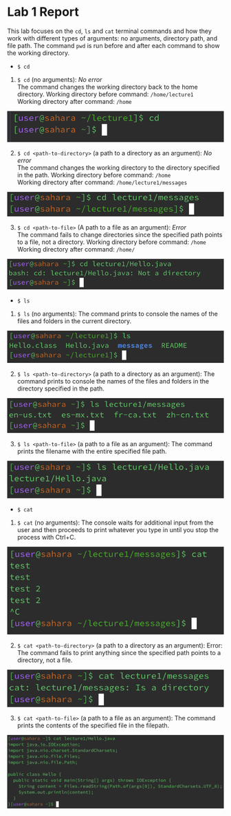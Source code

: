 # Lab 1 Report

This lab focuses on the `cd`, `ls` and `cat` terminal commands and how they work with different types of arguments: no arguments, directory path, and file path. The command `pwd` is run before and after each command to show the working directory. 

* `$ cd`
1. `$ cd` (no arguments): _No error_  
The command changes the working directory back to the home directory.
Working directory before command: `/home/lecture1`  
Working directory after command: `/home`  

![Image](cd1.png)  

2. `$ cd <path-to-directory>` (a path to a directory as an argument): _No error_  
The command changes the working directory to the directory specified in the path.
Working directory before command: `/home`  
Working directory after command: `/home/lecture1/messages`  

![Image](cd2.png)  

3. `$ cd <path-to-file>` (A path to a file as an argument): _Error_  
The command fails to change directories since the specified path points to a file, not a directory.
Working directory before command: `/home`  
Working directory after command: `/home/`  

![Image](cd3.png)  

* `$ ls`  
1. `$ ls` (no arguments): The command prints to console the names of the files and folders in the current directory.  

![Image](ls1.png)  

2. `$ ls <path-to-directory>` (a path to a directory as an argument): The command prints to console the names of the files and folders in the directory specified in the path.  

![Image](ls2.png)  

3. `$ ls <path-to-file>` (a path to a file as an argument): The command prints the filename with the entire specified file path.  

![Image](ls3.png)  

* `$ cat`  
1. `$ cat` (no arguments): The console waits for additional input from the user and then proceeds to print whatever you type in until you stop the process with Ctrl+C.  

![Image](cat1.png)  

2. `$ cat <path-to-directory>` (a path to a directory as an argument): Error: The command fails to print anything since the specified path points to a directory, not a file.  

![Image](cat2.png)  

3. `$ cat <path-to-file>` (a path to a file as an argument): The command prints the contents of the specified file in the filepath.  

![Image](cat3.png)  

